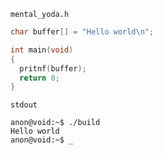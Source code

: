 ```mental_yoda.h```

```c
char buffer[] = "Hello world\n";

int main(void)
{
  pritnf(buffer);
  return 0;
}
```

```stdout```
```
anon@void:~$ ./build
Hello world
anon@void:~$ _
```
